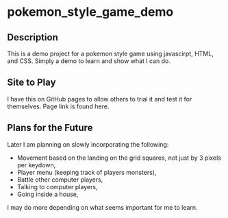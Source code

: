 # pokemon_style_game_demo
<h2>Description</h2>
This is a demo project for a pokemon style game using javascirpt, HTML, and CSS. Simply a demo to learn and show what I can do.
<h2>Site to Play</h2>
I have this on GitHub pages to allow others to trial it and test it for themselves. Page link is found <span href="https://typetty.github.io/pokemon_style_game_demo/">here</span>.
<h2>Plans for the Future</h2>
Later I am planning on slowly incorporating the following:
<ul>
  <li>Movement based on the landing on the grid squares, not just by 3 pixels per keydown,</li>
  <li>Player menu (keeping track of players monsters),</li>
  <li>Battle other computer players,</li>
  <li>Talking to computer players,</li>
  <li>Going inside a house,</li>
</ul>
I may do more depending on what seems important for me to learn.
